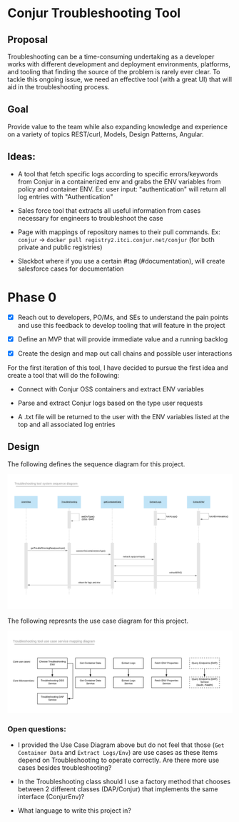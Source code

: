 # Conjur Troubleshooting Tool

## Proposal

Troubleshooting can be a time-consuming undertaking as a developer works with different development and deployment environments, platforms, and tooling that finding the source of the problem is rarely ever clear. To tackle this ongoing issue, we need an effective tool (with a great UI) that will aid in the troubleshooting process.

## Goal

Provide value to the team while also expanding knowledge and experience on a variety of topics REST/curl, Models, Design Patterns, Angular.

## Ideas:

- A tool that fetch specific logs according to specific errors/keywords from Conjur in a containerized env and grabs the ENV variables from policy and container ENV. Ex: user input: "authentication" will return all log entries with "Authentication"

- Sales force tool that extracts all useful information from cases necessary for engineers to troubleshoot the case

- Page with mappings of repository names to their pull commands. Ex: `conjur` → `docker pull registry2.itci.conjur.net/conjur` (for both private and public registries)

- Slackbot where if you use a certain #tag (#documentation), will create salesforce cases for documentation  


# Phase 0
- [x] Reach out to developers, PO/Ms, and SEs to understand the pain points and use this feedback to develop tooling that will feature in the project

- [x] Define an MVP that will provide immediate value and a running backlog

- [x] Create the design and map out call chains and possible user interactions

For the first iteration of this tool, I have decided to pursue the first idea and create a tool that will do the following:

- Connect with Conjur OSS containers and extract ENV variables

- Parse and extract Conjur logs based on the type user requests

- A .txt file will be returned to the user with the ENV variables listed at the top and all associated log entries

## Design


The following defines the sequence diagram for this project.   

![System Sequence Diagram](./troubleshootSystemSequenceDiagram.png)

The following represnts the use case diagram for this project.

![Use Case Service Diagram](./useCaseServiceMapping.png)

### Open questions:

- I provided the Use Case Diagram above but do not feel that those (`Get Container Data` and `Extract Logs/Env`) are use cases as these items depend on Troubleshooting to operate correctly. Are there more use cases besides troubleshooting? 

- In the Troubleshooting class should I use a factory method that chooses between 2 different classes (DAP/Conjur) that implements the same interface (ConjurEnv)?

- What language to write this project in?